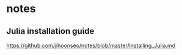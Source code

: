 # notes

## Julia installation guide
https://github.com/jihoonseo/notes/blob/master/installing_Julia.md
